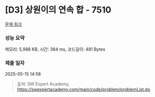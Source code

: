 # [D3] 상원이의 연속 합 - 7510 

[문제 링크](https://swexpertacademy.com/main/code/problem/problemDetail.do?contestProbId=AWoEzJFa2A4DFARq) 

### 성능 요약

메모리: 5,988 KB, 시간: 384 ms, 코드길이: 481 Bytes

### 제출 일자

2025-05-15 14:58



> 출처: SW Expert Academy, https://swexpertacademy.com/main/code/problem/problemList.do